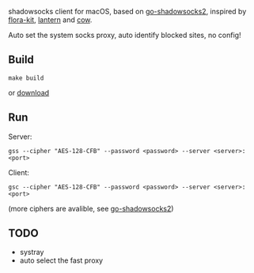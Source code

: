 
shadowsocks client for macOS, based on [go-shadowsocks2](https://github.com/riobard/go-shadowsocks2), 
inspired by [flora-kit](https://github.com/huacnlee/flora-kit), [lantern](https://github.com/getlantern) and [cow](https://github.com/cyfdecyf/cow).

Auto set the system socks proxy, auto identify blocked sites, no config!



## Build
```
make build
```
or [download](https://github.com/FTwOoO/go-shadowsocks-client/files/1799215/gsc.zip) 

## Run
Server:
```
gss --cipher "AES-128-CFB" --password <password> --server <server>:<port>
```

Client:
```
gsc --cipher "AES-128-CFB" --password <password> --server <server>:<port>
```

(more ciphers are avalible, see [go-shadowsocks2](https://github.com/riobard/go-shadowsocks2))

## TODO 
- systray
- auto select the fast proxy
